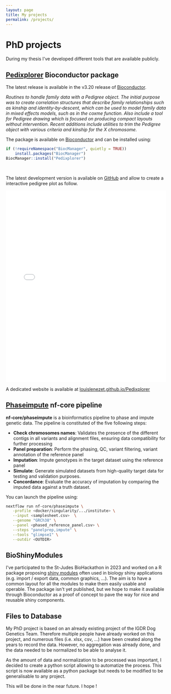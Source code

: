 ```yaml
---
layout: page
title: My projects
permalink: /projects/
---
```


# PhD projects

During my thesis I've developed different tools that are available publicly.

## [Pedixplorer](https://www.bioconductor.org/packages/release/bioc/html/Pedixplorer.html) Bioconductor package

The latest release is available in the v3.20 release of [Bioconductor](https://www.bioconductor.org).

*Routines to handle family data with a Pedigree object. The initial purpose was to create correlation structures that describe family relationships such as kinship and identity-by-descent, which can be used to model family data in mixed effects models, such as in the coxme function. Also include a tool for Pedigree drawing which is focused on producing compact layouts without intervention. Recent additions include utilities to trim the Pedigree object with various criteria and kinship for the X chromosome.*

The package is available on [Bioconductor](https://www.bioconductor.org/packages/release/bioc/html/Pedixplorer.html) and can be installed using:

```R
if (!requireNamespace("BiocManager", quietly = TRUE))
    install.packages("BiocManager")
BiocManager::install("Pedixplorer")
```

<br>

The latest development version is available on [GitHub](https://github.com/LouisLeNezet/Pedixplorer) and allow to create a interactive pedigree plot as follow.

<iframe src="/assets/img/pedixplorer/pedigree_interactive.html" width="100%" height="600px" style="border:none;"></iframe>

A dedicated website is available at [louislenezet.github.io/Pedixplorer](https://louislenezet.github.io/Pedixplorer)

## [Phaseimpute](https://nf-co.re/phaseimpute) nf-core pipeline

**nf-core/phaseimpute** is a bioinformatics pipeline to phase and impute genetic data.
The pipeline is constituted of the five following steps:

- **Check chromosomes names**: Validates the presence of the different contigs in all variants and alignment files, ensuring data compatibility for further processing
- **Panel preparation**: Perform the phasing, QC, variant filtering, variant annotation of the reference panel
- **Imputation**: Impute genotypes in the target dataset using the reference panel
- **Simulate**: Generate simulated datasets from high-quality target data for testing and validation purposes.
- **Concordance**: Evaluate the accuracy of imputation by comparing the imputed data against a truth dataset.

You can launch the pipeline using:

```bash
nextflow run nf-core/phaseimpute \
   -profile <docker/singularity/.../institute> \
   --input <samplesheet.csv>  \
   --genome "GRCh38" \
   --panel <phased_reference_panel.csv> \
   --steps "panelprep,impute" \
   --tools "glimpse1" \
   --outdir <OUTDIR>
```

## BioShinyModules

I've participated to the St-Judes BioHackathon in 2023 and worked on a R package proposing
[shiny modules](https://shiny.posit.co/r/articles/improve/modules/)
often used in biology shiny applications (e.g. import / export data, common graphics, ...). The aim is to
have a common layout for all the modules to make them easily usable and operable.
The package isn't yet published, but we hope to make it available through Bioconductor as a proof of concept
to pave the way for nice and reusable shiny components.

## Files to Database

My PhD project is based on an already existing project of the IGDR Dog Genetics Team. Therefore multiple
people have already worked on this project, and numerous files (i.e. xlsx, csv, ...) have been created
along the years to record the data. However, no aggregation was already done, and the data needed to be
normalized to be able to analyse it.

As the amount of data and normalization to be processed was important, I decided to create a python script
allowing to automatize the process. This script is now available as a python package but needs to be
modified to be generalisable to any project.

This will be done in the near future. I hope !
